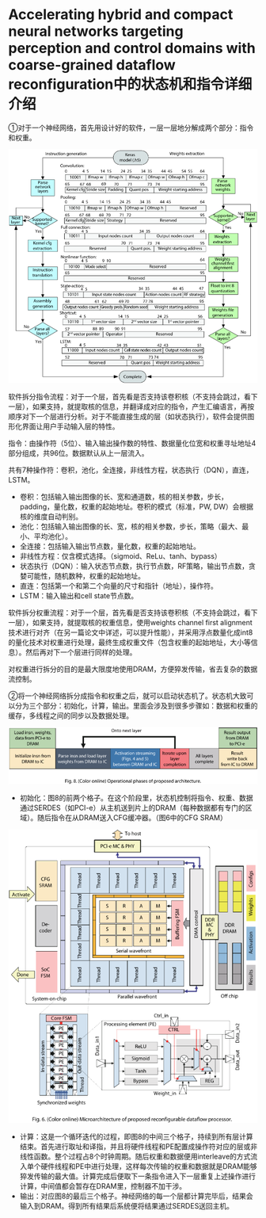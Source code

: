 # Accelerating hybrid and compact neural networks targeting perception and control domains with coarse-grained dataflow reconfiguration中的状态机和指令详细介绍

①对于一个神经网络，首先用设计好的软件，一层一层地分解成两个部分：指令和权重。

![image-20201215155930226](指令和状态机分析.assets/image-20201215155930226.png)

  软件拆分指令流程：对于一个层，首先看是否支持该卷积核（不支持会跳过，看下一层），如果支持，就提取核的信息，并翻译成对应的指令，产生汇编语言，再按顺序对下一个层进行分析。对于不能直接生成的层（如状态执行），软件会提供图形化界面让用户手动输入层的特性。

​    指令：由操作符（5位）、输入输出操作数的特性、数据量化位宽和权重寻址地址4部分组成，共96位。数据默认从上一层流入。

​              共有7种操作符：卷积，池化，全连接，非线性方程，状态执行（DQN），直连，LSTM。

+ 卷积：包括输入输出图像的长、宽和通道数，核的相关参数，步长，padding，量化数，权重的起始地址。卷积的模式（标准，PW, DW）会根据核的维度自动判别。
+ 池化：包括输入输出图像的长、宽，核的相关参数，步长，策略（最大、最小、平均池化）。
+ 全连接：包括输入输出节点数，量化数，权重的起始地址。
+ 非线性方程：仅含模式选择。（sigmoid、ReLu、tanh、bypass）
+ 状态执行（DQN）：输入状态节点数，执行节点数，RF策略，输出节点数，贪婪可能性，随机数种，权重的起始地址。
+ 直连：包括第一个和第二个向量的尺寸和指针（地址），操作符。
+ LSTM：输入输出和cell state节点数。

软件拆分权重流程：对于一个层，首先看是否支持该卷积核（不支持会跳过，看下一层），如果支持，就提取核的权重信息，使用weights channel first alignment技术进行对齐（在另一篇论文中详述，可以提升性能），并采用浮点数量化成int8的量化技术对权重进行处理，最终生成权重文件（包含权重的起始地址，大小等信息）。然后再对下一个层进行同样的处理。

​                                 对权重进行拆分的目的是最大限度地使用DRAM，方便猝发传输，省去复杂的数据流控制。



②将一个神经网络拆分成指令和权重之后，就可以启动状态机了。状态机大致可以分为三个部分：初始化，计算，输出。里面会涉及到很多步骤如：数据和权重的缓存，多线程之间的同步以及数据处理。

![image-20201215172638884](指令和状态机分析.assets/image-20201215172638884.png)

+ 初始化：图8的前两个格子。在这个阶段里，状态机控制将指令、权重、数据通过SERDES（如PCI-e）从主机送到片上的DRAM（每种数据都有专门的区域）。随后指令在从DRAM送入CFG缓冲器。（图6中的CFG SRAM）

![image-20201215173810393](指令和状态机分析.assets/image-20201215173810393.png)

+ 计算：这是一个循环迭代的过程，即图8的中间三个格子，持续到所有层计算结束。首先进行取址和译指，并且将硬件线程和PE配置成操作符对应的层或非线性函数。整个过程占8个时钟周期。随后权重和数据便用interleave的方式流入单个硬件线程和PE中进行处理，这样每次传输的权重和数据就是DRAM能够猝发传输的最大值。计算完成后便取下一条指令进入下一层重复上述操作进行计算，中间值都会暂存在DRAM里，控制器不加干涉。
+ 输出：对应图8的最后三个格子。神经网络的每一个层都计算完毕后，结果会输入到DRAM。得到所有结果后系统便将结果通过SERDES送回主机。